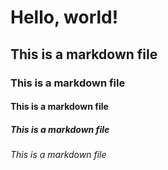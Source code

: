 # Hello, world!
## This is a markdown file
### This is a markdown file
#### This is a markdown file
##### This is a markdown file
###### This is a markdown file